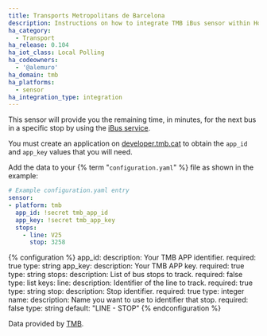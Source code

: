 ```yaml
---
title: Transports Metropolitans de Barcelona
description: Instructions on how to integrate TMB iBus sensor within Home Assistant.
ha_category:
  - Transport
ha_release: 0.104
ha_iot_class: Local Polling
ha_codeowners:
  - '@alemuro'
ha_domain: tmb
ha_platforms:
  - sensor
ha_integration_type: integration
---
```


This sensor will provide you the remaining time, in minutes, for the next bus in a specific stop by using the [iBus service](https://www.tmb.cat/en/barcelona/tmb-ibus).

You must create an application on [developer.tmb.cat](https://developer.tmb.cat/account/applications/public/new) to obtain the `app_id` and `app_key` values that you will need.

Add the data to your {% term "`configuration.yaml`" %} file as shown in the example:

```yaml
# Example configuration.yaml entry
sensor:
- platform: tmb
  app_id: !secret tmb_app_id
  app_key: !secret tmb_app_key
  stops:
    - line: V25
      stop: 3258
```

{% configuration %}
app_id:
  description: Your TMB APP identifier.
  required: true
  type: string
app_key:
  description: Your TMB APP key.
  required: true
  type: string
stops:
  description: List of bus stops to track.
  required: false
  type: list
  keys:
    line:
      description: Identifier of the line to track.
      required: true
      type: string
    stop:
      description: Stop identifier.
      required: true
      type: integer
    name:
      description: Name you want to use to identifier that stop.
      required: false
      type: string
      default: "LINE - STOP"
{% endconfiguration %}

Data provided by [TMB](https://tmb.cat/).
